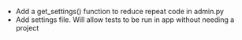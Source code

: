 - Add a get_settings() function to reduce repeat code in admin.py
- Add settings file. Will allow tests to be run in app without needing a project